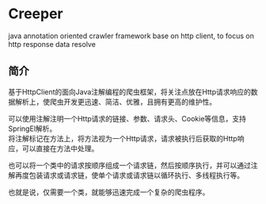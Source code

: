 # Creeper
java annotation oriented crawler framework base on http client, to focus on http response data resolve

## 简介
基于HttpClient的面向Java注解编程的爬虫框架，将关注点放在Http请求响应的数据解析上，使爬虫开发更迅速、简洁、优雅，且拥有更高的维护性。    

可以使用注解注明一个Http请求的链接、参数、请求头、Cookie等信息，支持SpringEl解析。  
将注解标记在方法上，将方法视为一个Http请求，请求被执行后获取的Http响应，可以直接在方法中处理。  

也可以将一个类中的请求按顺序组成一个请求链，然后按顺序执行，并可以通过注解再度包装请求或请求链，使单个请求或请求链以循环执行、多线程执行等。

也就是说，仅需要一个类，就能够迅速完成一个复杂的爬虫程序。

